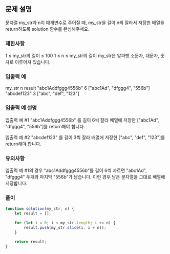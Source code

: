 ## 문제 설명

문자열 my_str과 n이 매개변수로 주어질 때, my_str을 길이 n씩 잘라서 저장한 배열을 return하도록 solution 함수를 완성해주세요.

### 제한사항

1 ≤ my_str의 길이 ≤ 100
1 ≤ n ≤ my_str의 길이
my_str은 알파벳 소문자, 대문자, 숫자로 이루어져 있습니다.

### 입출력 예

my_str n result
"abc1Addfggg4556b" 6 ["abc1Ad", "dfggg4", "556b"]
"abcdef123" 3 ["abc", "def", "123"]

### 입출력 예 설명

입출력 예 #1
"abc1Addfggg4556b" 를 길이 6씩 잘라 배열에 저장한 ["abc1Ad", "dfggg4", "556b"]를 return해야 합니다.

입출력 예 #2
"abcdef123" 를 길이 3씩 잘라 배열에 저장한 ["abc", "def", "123"]를 return해야 합니다.

### 유의사항

입출력 예 #1의 경우 "abc1Addfggg4556b"를 길이 6씩 자르면 "abc1Ad", "dfggg4" 두개와 마지막 "556b"가 남습니다. 이런 경우 남은 문자열을 그대로 배열에 저장합니다.

### 풀이

```javaScript
function solution(my_str, n) {
    let result = [];

    for (let i = 0; i < my_str.length; i += n) {
        result.push(my_str.slice(i, i + n));
    }

    return result;
}
```

